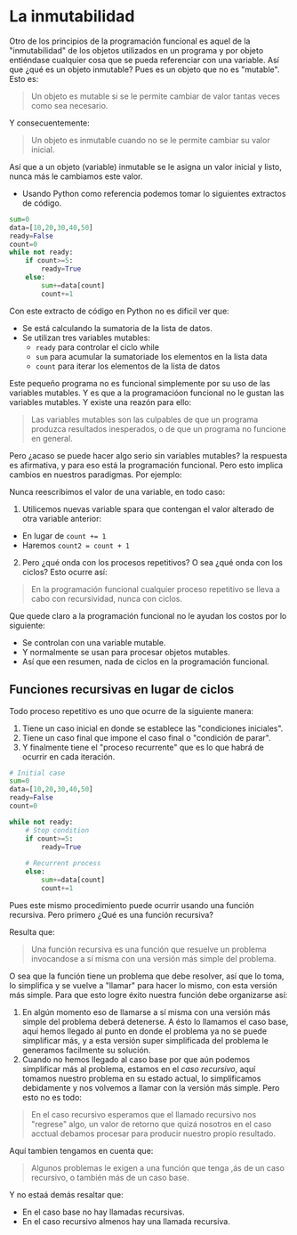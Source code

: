 # La inmutabilidad
Otro de los principios de la programación funcional es aquel de la "inmutabilidad" de los objetos utilizados en un programa y por objeto entiéndase cualquier cosa que se pueda referenciar con una variable.
Así que ¿qué es un objeto inmutable? Pues es un objeto que no es "mutable". Esto es:

> Un objeto es mutable si se le permite cambiar de valor tantas veces como sea necesario.

Y consecuentemente:

> Un objeto es inmutable cuando no se le permite cambiar su valor inicial.

Así que a un objeto (variable) inmutable se le asigna un valor inicial y listo, nunca más le cambiamos este valor.

- Usando Python como referencia podemos tomar lo siguientes extractos de código.

```py
sum=0
data=[10,20,30,40,50]
ready=False
count=0
while not ready:
    if count>=5:
        ready=True
    else:
        sum+=data[count]
        count+=1
```

Con este extracto de código en Python no es dificil ver que:
- Se está calculando la sumatoria de la lista de datos.
- Se utilizan tres variables mutables:
  - `ready` para controlar el ciclo while
  - `sum` para acumular la sumatoriade los elementos en la lista data
  - `count` para iterar los elementos de la lista de datos

Este pequeño programa no es funcional simplemente por su uso de las variables mutables. Y es que a la programacióon funcional no le gustan las variables mutables. Y existe una reazón para ello:

> Las variables mutables son las culpables de que un programa produzca resultados inesperados, o de que un programa no funcione en general.

Pero ¿acaso se puede hacer algo serio sin variables mutables? la respuesta es afirmativa, y para eso está la programación funcional. Pero esto implica cambios en nuestros paradigmas. Por ejemplo:

Nunca reescribimos el valor de una variable, en todo caso:
1. Utilicemos nuevas variable spara que contengan el valor alterado de otra variable anterior:
  - En lugar de `count += 1`
  - Haremos `count2 = count + 1`

2. Pero ¿qué onda con los procesos repetitivos? O sea ¿qué onda con los ciclos? Esto ocurre así:
> En la programación funcional cualquier proceso repetitivo se lleva a cabo con recursividad, nunca con ciclos.

Que quede claro a la programación funcional no le ayudan los costos por lo siguiente:

* Se controlan con una variable mutable.
* Y normalmente se usan para procesar objetos mutables.
* Así que een resumen, nada de ciclos en la programación funcional.
  
## Funciones recursivas en lugar de ciclos
Todo proceso repetitivo es uno que ocurre de la siguiente manera:
1. Tiene un caso inicial en donde se establece las "condiciones iniciales".
2. Tiene un caso final que impone el caso final o "condición de parar".
3. Y finalmente tiene el "proceso recurrente" que es lo que habrá de ocurrir en cada iteración.


```py
# Initial case
sum=0
data=[10,20,30,40,50]
ready=False
count=0

while not ready:
    # Stop condition
    if count>=5:
        ready=True
    
    # Recurrent process
    else:
        sum+=data[count]
        count+=1
```
Pues este mismo procedimiento puede ocurrir usando una función recursiva. Pero primero ¿Qué es una función recursiva?

Resulta que:
> Una función recursiva es una función que resuelve un problema invocandose a sí misma con una versión más simple del problema.

O sea que la función tiene un problema que debe resolver, así que lo toma, lo simplifica y se vuelve a "llamar" para hacer lo mismo, con esta versión más simple. Para que esto logre éxito nuestra función debe organizarse así:

1. En algún momento eso de llamarse a sí misma con una versión más simple del problema deberá detenerse. A ésto lo llamamos el caso base, aquí hemos llegado al punto en donde el problema ya no se puede simplificar más, y a esta versión super simplificada del problema le generamos facilmente su solución.
2. Cuando no hemos llegado al caso base por que aún podemos simplificar más al problema, estamos en el *caso recursivo*, aquí tomamos nuestro problema en su estado actual, lo simplificamos debidamente y nos volvemos a llamar con la versión más simple. Pero esto no es todo:

> En el caso recursivo esperamos que el llamado recursivo nos "regrese" algo, un valor de retorno que quizá nosotros en el caso acctual debamos procesar para producir nuestro propio resultado.

Aquí tambien tengamos en cuenta que:

> Algunos problemas le exigen a una función que tenga ,ás de un caso recursivo, o también más de un caso base.

Y no estaá demás resaltar que:
- En el caso base no hay llamadas recursivas.
- En el caso recursivo almenos hay una llamada recursiva.

